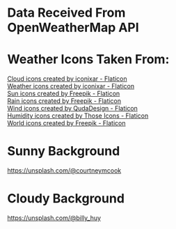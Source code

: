 # Data Received From OpenWeatherMap API

# Weather Icons Taken From:
<a href="https://www.flaticon.com/free-icons/cloud" title="cloud icons">Cloud icons created by iconixar - Flaticon</a> <br>
<a href="https://www.flaticon.com/free-icons/weather" title="weather icons">Weather icons created by iconixar - Flaticon</a> <br>
<a href="https://www.flaticon.com/free-icons/sun" title="sun icons">Sun icons created by Freepik - Flaticon</a> <br>
<a href="https://www.flaticon.com/free-icons/rain" title="rain icons">Rain icons created by Freepik - Flaticon</a> <br>
<a href="https://www.flaticon.com/free-icons/wind" title="wind icons">Wind icons created by QudaDesign - Flaticon</a> <br>
<a href="https://www.flaticon.com/free-icons/humidity" title="humidity icons">Humidity icons created by Those Icons - Flaticon</a> <br>
<a href="https://www.flaticon.com/free-icons/world" title="world icons">World icons created by Freepik - Flaticon</a>

# Sunny Background
https://unsplash.com/@courtneymcook

# Cloudy Background
https://unsplash.com/@billy_huy

